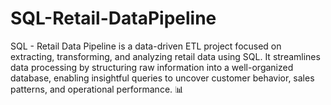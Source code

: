 # SQL-Retail-DataPipeline
SQL - Retail Data Pipeline is a data-driven ETL project focused on extracting, transforming, and analyzing retail data using SQL. It streamlines data processing by structuring raw information into a well-organized database, enabling insightful queries to uncover customer behavior, sales patterns, and operational performance. 📊
